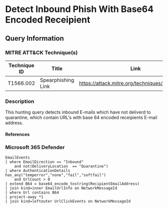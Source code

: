 # Detect Inbound Phish With Base64 Encoded Receipient

## Query Information

### MITRE ATT&CK Technique(s)

| Technique ID | Title    | Link    |
| ---  | --- | --- |
| T1566.002 | Spearphishing Link | https://attack.mitre.org/techniques/T1566/002/ |

### Description

This hunting query detects inbound E-mails which have not deliverd to quarantine, which contain URL's with base 64 encoded receipients E-mail address. 

#### References

### Microsoft 365 Defender

```
EmailEvents
| where EmailDirection == "Inbound"
    and not(DeliveryLocation  == "Quarantine")
| where AuthenticationDetails has_any("temperror","none","fail","softfail")
    and UrlCount > 0
| extend B64 = base64_encode_tostring(RecipientEmailAddress)
| join kind=inner EmailUrlInfo on NetworkMessageId
| where Url contains B64
| project-away *1
| join kind=leftouter UrlClickEvents on NetworkMessageId
```
